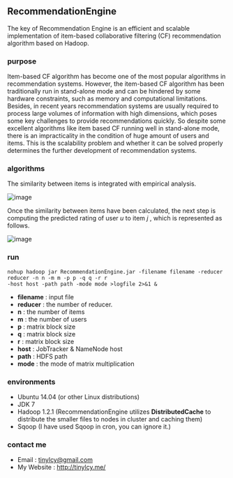 ## RecommendationEngine

The key of Recommendation Engine is an efficient and scalable implementation of item-based collaborative filtering (CF) recommendation algorithm based on Hadoop.

### purpose

Item-based CF algorithm has become one of the most popular algorithms in recommendation systems. However, the item-based CF algorithm has been traditionally run in stand-alone mode and can be hindered by some hardware constraints, such as memory and computational limitations. Besides, in recent years recommendation systems are usually required to process large volumes of information with high dimensions, which poses some key challenges to provide recommendations quickly. So despite some excellent algorithms like item based CF running well in stand-alone mode, there is an impracticality in the condition of huge amount of users and items. This is the scalability problem and whether it can be solved properly determines the further development of recommendation systems.

### algorithms

The similarity between items is integrated with empirical analysis.

![image](https://github.com/tinylcy/RecommendationEngine/raw/master/data/img/similarity.png)

Once the similarity between items have been calculated, the next step is computing the predicted rating of user *u* to item *j* , which is represented as follows.

![image](https://github.com/tinylcy/RecommendationEngine/raw/master/data/img/prediction.png)

### run

```shell
nohup hadoop jar RecommendationEngine.jar -filename filename -reducer reducer -n n -m m -p p -q q -r r 
-host host -path path -mode mode >logfile 2>&1 &
```

* **filename** : input file
* **reducer** : the number of reducer.
* **n** : the number of items
* **m** : the number of users
* **p** : matrix block size
* **q** : matrix block size
* **r** : matrix block size
* **host** : JobTracker & NameNode host
* **path** : HDFS path
* **mode** : the mode of matrix multiplication

### environments

* Ubuntu 14.04 (or other Linux distributions)
* JDK 7
* Hadoop 1.2.1 (RecommendationEngine utilizes **DistributedCache** to distribute the smaller files to nodes in cluster and caching them)
* Sqoop (I have used Sqoop in cron, you can ignore it.)

### contact me

* Email : tinylcy@gmail.com
* My Website : http://tinylcy.me/  

